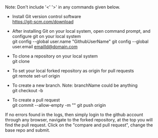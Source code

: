 Note: Don't include '<' '>' in any commands given below.

* Install Git version control software <br>
https://git-scm.com/download

* After installing Git on your local system, open command prompt, and configure git on your local system <br>
git config --global user.name "GithubUserName"
git config --global user.email <emailId@domain.com>

* To clone a repository on your local system <br>
git clone <repositoryURL>

* To set your local forked repository as origin for pull requests <br>
git remote set-url origin <YourForkedRepositoryURL>

* To create a new branch. Note: branchName could be anything <br>
git checkout -b <branchName>   

* To create a pull request <br>
git commit --allow-empty -m "<message>"
git push origin <branchName>

If no errors found in the logs, then simply login to the github account through any browser, navigate to the forked repository, at the top you will find the pull request. Click on the "compare and pull request", change the base repo and submit.





